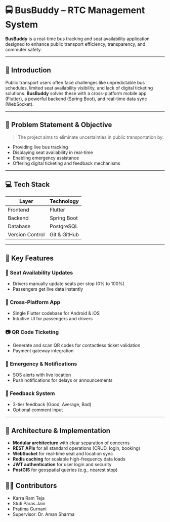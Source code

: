 # 🚍 BusBuddy – RTC Management System

**BusBuddy** is a real-time bus tracking and seat availability application designed to enhance public transport efficiency, transparency, and commuter safety.

---

## 🧠 Introduction

Public transport users often face challenges like unpredictable bus schedules, limited seat availability visibility, and lack of digital ticketing solutions. **BusBuddy** solves these with a cross-platform mobile app (Flutter), a powerful backend (Spring Boot), and real-time data sync (WebSocket).

---

## 🎯 Problem Statement & Objective

> The project aims to eliminate uncertainties in public transportation by:
- Providing live bus tracking
- Displaying seat availability in real-time
- Enabling emergency assistance
- Offering digital ticketing and feedback mechanisms

---

## 💻 Tech Stack

| Layer       | Technology               |
|-------------|---------------------------|
| Frontend    | Flutter                   |
| Backend     | Spring Boot   |
| Database    | PostgreSQL   |
| Version Control | Git & GitHub         |

---

## 🔑 Key Features

### 💺 Seat Availability Updates
- Drivers manually update seats per stop (0% to 100%)
- Passengers get live data instantly

### 📱 Cross-Platform App
- Single Flutter codebase for Android & iOS
- Intuitive UI for passengers and drivers

### 📷 QR Code Ticketing
- Generate and scan QR codes for contactless ticket validation
- Payment gateway integration

### 📢 Emergency & Notifications
- SOS alerts with live location
- Push notifications for delays or announcements

### 📝 Feedback System
- 3-tier feedback (Good, Average, Bad)
- Optional comment input

---

## 🔧 Architecture & Implementation

- **Modular architecture** with clear separation of concerns
- **REST APIs** for all standard operations (CRUD, login, booking)
- **WebSocket** for real-time seat and location sync
- **Redis caching** for scalable high-frequency data loads
- **JWT authentication** for user login and security
- **PostGIS** for geospatial queries (e.g., nearest stop)



## 🧑‍💻 Contributors

- Karra Ram Teja
- Stuti Paras Jain
- Pratima Gurnani
- Supervisor: Dr. Aman Sharma



